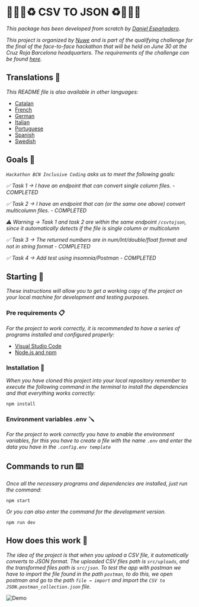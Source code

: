 # 👨🏻‍💻♻️ CSV TO JSON ♻️👨🏻‍💻

_This package has been developed from scratch by [Daniel Españadero](https://github.com/DanielEspanadero)._

_This project is organized by [Nuwe](https://nuwe.io/) and is part of the qualifying challenge for the final of the face-to-face hackathon that will be held on June 30 at the Cruz Roja Barcelona headquarters. The requirements of the challenge can be found [here](https://nuwe.io/challenge/hackathon-bcn-inclusive-coding-backend)._


## Translations 💬

_This README file is also available in other languages:_
- [Catalan]()
- [French]()
- [German]()
- [Italian]()
- [Portuguese]()
- [Spanish]()
- [Swedish]()

## Goals 🎯
_`Hackathon BCN Inclusive Coding` asks us to meet the following goals:_

_✅ Task 1 → I have an endpoint that can convert single column files. - COMPLETED_

_✅ Task 2 → I have an endpoint that can (or the same one above) convert multicolumn files. - COMPLETED_

_⚠️ Warning → Task 1 and task 2 are within the same endpoint `/csvtojson`, since it automatically detects if the file is single column or multicolumn_

_✅ Task 3 → The returned numbers are in num/Int/double/float format and not in string format - COMPLETED_

_✅ Task 4 → Add test using insomnia/Postman - COMPLETED_


## Starting 🚀

_These instructions will allow you to get a working copy of the project on your local machine for development and testing purposes._


### Pre requirements 📋

_For the project to work correctly, it is recommended to have a series of programs installed and configured properly:_
- [Visual Studio Code](https://code.visualstudio.com/download)
- [Node.js and npm](https://nodejs.org/es/)


### Installation 🔧

_When you have cloned this project into your local repository remember to execute the following command in the terminal to install the dependencies and that everything works correctly:_
```
npm install
```


### Environment variables .env 🪛

_For the project to work correctly you have to enable the environment variables, for this you have to create a file with the name `.env` and enter the data you have in the `.config.env template`_


## Commands to run ⌨️

_Once all the necessary programs and dependencies are installed, just run the command:_
```
npm start
```
_Or you can also enter the command for the development version._
```
npm run dev
```

## How does this work 🤔

_The idea of the project is that when you upload a CSV file, it automatically converts to JSON format. The uploaded CSV files path is `src/uploads`, and the transformed files path is `src/json`._
_To test the app with postman we have to import the file found in the path `postman`, to do this, we open postman and go to the path `file → import` and import the `CSV to JSON.postman_collection.json` file._

![Demo]()

